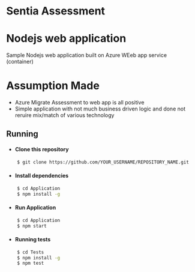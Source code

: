 # Sentia Assessment

# Nodejs web application

Sample Nodejs web application built on Azure WEeb app service (container)

# Assumption Made

- Azure Migrate Assessment to web app is all positive
- Simple application with not much business driven logic and done not reruire mix/match of various technology


## Running

 - #### Clone this repository  

```bash
    $ git clone https://github.com/YOUR_USERNAME/REPOSITORY_NAME.git
```

- #### Install dependencies
```bash
    $ cd Application
    $ npm install -g
```
- #### Run Application
```bash
    $ cd Application
    $ npm start
```
- #### Running tests
```bash
    $ cd Tests
    $ npm install -g
    $ npm test
